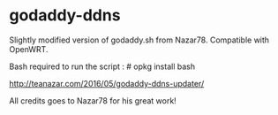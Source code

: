 # godaddy-ddns

Slightly modified version of godaddy.sh from Nazar78. Compatible with OpenWRT.

Bash required to run the script :  # opkg install bash

http://teanazar.com/2016/05/godaddy-ddns-updater/

All credits goes to Nazar78 for his great work!

